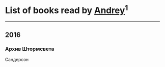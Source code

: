 # List of books read by [Andrey](https://www.facebook.com/app_scoped_user_id/896921380399139/)<sup>1</sup>
---

## 2016

### Архив Штормсвета
Сандерсон



